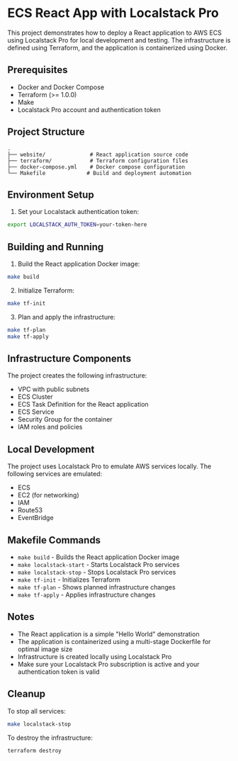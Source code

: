 # ECS React App with Localstack Pro

This project demonstrates how to deploy a React application to AWS ECS using Localstack Pro for local development and testing. The infrastructure is defined using Terraform, and the application is containerized using Docker.

## Prerequisites

- Docker and Docker Compose
- Terraform (>= 1.0.0)
- Make
- Localstack Pro account and authentication token

## Project Structure

```
.
├── website/              # React application source code
├── terraform/            # Terraform configuration files
├── docker-compose.yml    # Docker compose configuration
└── Makefile             # Build and deployment automation
```

## Environment Setup

1. Set your Localstack authentication token:
```bash
export LOCALSTACK_AUTH_TOKEN=your-token-here
```

## Building and Running

1. Build the React application Docker image:
```bash
make build
```

2. Initialize Terraform:
```bash
make tf-init
```

3. Plan and apply the infrastructure:
```bash
make tf-plan
make tf-apply
```

## Infrastructure Components

The project creates the following infrastructure:

- VPC with public subnets
- ECS Cluster
- ECS Task Definition for the React application
- ECS Service
- Security Group for the container
- IAM roles and policies

## Local Development

The project uses Localstack Pro to emulate AWS services locally. The following services are emulated:
- ECS
- EC2 (for networking)
- IAM
- Route53
- EventBridge

## Makefile Commands

- `make build` - Builds the React application Docker image
- `make localstack-start` - Starts Localstack Pro services
- `make localstack-stop` - Stops Localstack Pro services
- `make tf-init` - Initializes Terraform
- `make tf-plan` - Shows planned infrastructure changes
- `make tf-apply` - Applies infrastructure changes

## Notes

- The React application is a simple "Hello World" demonstration
- The application is containerized using a multi-stage Dockerfile for optimal image size
- Infrastructure is created locally using Localstack Pro
- Make sure your Localstack Pro subscription is active and your authentication token is valid

## Cleanup

To stop all services:
```bash
make localstack-stop
```

To destroy the infrastructure:
```bash
terraform destroy
```
